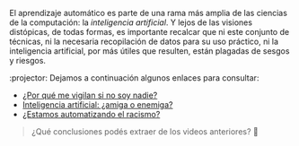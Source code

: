 El aprendizaje automático es parte de una rama más amplia de las ciencias de la computación: la _inteligencia artificial_. Y lejos de las visiones distópicas, de todas formas, es importante recalcar que ni este conjunto de técnicas, ni la necesaria recopilación de datos para su uso práctico, ni la inteligencia artificial, por más útiles que resulten, están plagadas de sesgos y riesgos. 

:projector: Dejamos a continuación algunos enlaces para consultar: 

 * [¿Por qué me vigilan si no soy nadie?](https://www.youtube.com/watch?v=NPE7i8wuupk)
 * [Inteligencia artificial: ¿amiga o enemiga?](https://www.youtube.com/watch?v=znq3ql6wqnE)
 * [¿Estamos automatizando el racismo?](https://www.youtube.com/watch?v=Ok5sKLXqynQ)

> ¿Qué conclusiones podés extraer de los videos anteriores? :thought_balloon:

